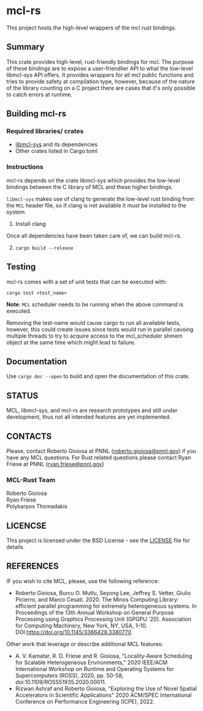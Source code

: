 # mcl-rs
This project hosts the high-level wrappers of the mcl rust bindings.

## Summary
This crate provides high-level, rust-friendly bindings for mcl. The purpose of these bindings are
to expose a user-friendlier API to what the low-level libmcl-sys API offers. It provides wrappers
for all mcl public functions and tries to provide safety at compilation type, however,
because of the nature of the library counting on a C project there are cases that it's only possible
to catch errors at runtime.


## Building mcl-rs
### Required libraries/ crates
* [libmcl-sys](https://github.com/pnnl/mcl/tree/master/rust/libmcl-sys) and its dependencies
* Other crates listed in Cargo.toml


### Instructions
mcl-rs depends on the crate libmcl-sys which provides the low-level bindings between the C library of MCL and these higher bindings. 

```libmcl-sys``` makes use of clang to generate the low-level rust binding from the ```MCL``` header file, so if clang is not available it must be installed to the system.

1. Install clang

Once all dependencies have been taken care of, we can build mcl-rs.

2. ```cargo build --release```

## Testing
mcl-rs comes with a set of unit tests that can be executed with:
```
cargo test <test_name>
``` 
**Note**: ```MCL``` scheduler needs to be running when the above command is executed.

Removing the test-name would cause cargo to run all available tests, however, this could create issues since tests would run in parallel causing multiple threads to try to acquire access to the mcl_scheduler shmem object at the same time which might lead to failure.


## Documentation
Use ```cargo doc --open``` to build and open the documentation of this crate.


## STATUS
MCL, libmcl-sys, and mcl-rs are research prototypes and still under development, thus not all intended features are yet implemented.

## CONTACTS
Please, contact Roberto Gioiosa at PNNL (roberto.gioiosa@pnnl.gov) if you have any MCL questions.
For Rust related questions please contact Ryan Friese at PNNL (ryan.friese@pnnl.gov)

### MCL-Rust Team
Roberto Gioiosa  
Ryan Friese   
Polykarpos Thomadakis

## LICENCSE
This project is licensed under the BSD License - see the [LICENSE](LICENSE) file for details.

## REFERENCES
IF you wish to cite MCL, please, use the following reference:

* Roberto Gioiosa, Burcu O. Mutlu, Seyong Lee, Jeffrey S. Vetter, Giulio Picierro, and Marco Cesati. 2020. The Minos Computing Library: efficient parallel programming for extremely heterogeneous systems. In Proceedings of the 13th Annual Workshop on General Purpose Processing using Graphics Processing Unit (GPGPU '20). Association for Computing Machinery, New York, NY, USA, 1–10. DOI:https://doi.org/10.1145/3366428.3380770

Other work that leverage or describe additional MCL features:

* A. V. Kamatar, R. D. Friese and R. Gioiosa, "Locality-Aware Scheduling for Scalable Heterogeneous Environments," 2020 IEEE/ACM International Workshop on Runtime and Operating Systems for Supercomputers (ROSS), 2020, pp. 50-58, doi:10.1109/ROSS51935.2020.00011.
* Rizwan Ashraf and Roberto Gioiosa, "Exploring the Use of Novel Spatial Accelerators in Scientific Applications" 2020 ACM/SPEC International Conference on Performance Engineering (ICPE), 2022.
